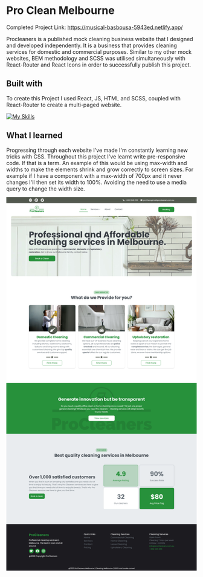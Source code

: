 
# Pro Clean Melbourne

Completed Project Link: https://musical-basbousa-5943ed.netlify.app/

Procleaners is a published mock cleaning business website that I designed and developed independently. It is a business that provides cleaning services for domestic and commercial purposes. Similar to my other mock websites, BEM methodology and SCSS was utilised simultaneously with React-Router and React Icons in order to successfully publish this project.

## Built with 
To create this Project I used React, JS, HTML and SCSS, coupled with React-Router to create a multi-paged website. 

[![My Skills](https://skills.thijs.gg/icons?i=js,html,css,react)](https://skills.thijs.gg)

## What I learned 
Progressing through each website I've made I'm constantly learning new tricks with CSS. Throughout this project I've learnt write pre-responsive code. If that is a term. An example of this would be using max-width and widths to make the elements shrink and grow correctly to screen sizes. For example if I have a component with a max-width of 700px and it never changes I'll then set its width to 100%. Avoiding the need to use a media query to change the width size. 

![This is an image](frontend/ReadMeImages/homePage.png)
